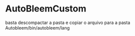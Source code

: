 # AutoBleemCustom
basta descompactar a pasta e copiar o arquivo para a pasta 
Autobleem/bin/autobleem/lang
